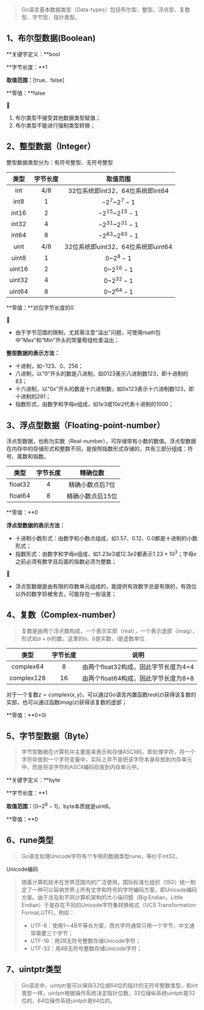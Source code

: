 > Go语言基本数据类型（Data-types）包括布尔型、整型、浮点型、复数型、字节型、指针类型。

## 1、布尔型数据(Boolean)

**关键字定义：**bool

**字节长度：**1

**取值范围：**[true、false]

**零值：**false

👣

1. 布尔类型不接受其他数据类型赋值；
2. 布尔类型不能进行强制类型转换；

## 2、整型数据（Integer）

整型数据类型分为：有符号整型、无符号整型

|  类型  | 字节长度 |              取值范围              |
| :----: | :------: | :--------------------------------: |
|  int   |   4/8    |  32位系统即int32，64位系统即int64  |
|  int8  |    1     |           $-2^7$~$2^7-1$           |
| int16  |    2     |        $-2^{15}$~$2^{15}-1$        |
| int32  |    4     |        $-2^{31}$~$2^{31}-1$        |
| int64  |    8     |        $-2^{63}$~$2^{63}-1$        |
|  uint  |   4/8    | 32位系统即uint32，64位系统即uint64 |
| uint8  |    1     |             0~$2^8-1$              |
| uint16 |    2     |            0~$2^{16}-1$            |
| uint32 |    4     |            0~$2^{32}-1$            |
| uint64 |    8     |            0~$2^{64}-1$            |

**零值：**对应字节长度的0

👣

- 由于字节范围的限制，尤其需注意“溢出”问题，可使用math包中“Max”和“Min”开头的常量帮组检查溢出；

**整型数据的表示方法：**

- 十进制，如$-123$、0、256；
- 八进制，以“0”开头的数是八进制，如0123表示八进制数123，即十进制的83；
- 十六进制，以“0x”开头的数是十六进制数，如0x123表示十六进制数123，即十进制的291；
- 指数形式，由数字和字母$e$组成，如$1e3$或$10e2$代表十进制的1000；

## 3、浮点型数据（Floating-point-number）

浮点型数据，也称为实数（Real-number），可存储带有小数的数值。浮点型数据在内存中的存储形式和整数不同，是按照指数形式存储的，共有三部分组成：符号、尾数和指数。

|  类型   | 字节长度 |     精确位数     |
| :-----: | :------: | :--------------: |
| float32 |    4     | 精确小数点后7位  |
| float64 |    8     | 精确小数点后15位 |

**零值：**0

**浮点型数据的表示方法：**

- 十进制小数形式：由数字和小数点组成，如1.57、0.12、0.0都是十进制的小数形式；
- 指数形式：由数字和字母$e$组成，如$1.23e3$或$12.3e2$都表示$1.23\times10^3$；字母$e$之前必须有数字且后面的指数必须为整数；

👣

- 浮点型数据是由有限的存数单元组成的，能提供有效数字总是有限的，有效位以外的数字将被舍去，可能存在一些误差；

## 4、复数（Complex-number）

> 复数是由两个浮点数构成，一个表示实部（real），一个表示虚部（imag），形式如$a+bi$的数，这里的$a$、$b$是实数，$i$是虚数单位

|    类型    | 字节长度 |                 说明                 |
| :--------: | :------: | :----------------------------------: |
| complex64  |    8     | 由两个float32构成，因此字节长度为4+4 |
| complex128 |    16    | 由两个float64构成，因此字节长度为8+8 |

对于一个复数$z=complex(x,y)$，可以通过Go语言内置函数$real(z)$获得该复数的实部，也可以通过函数$imag(z)$获得该复数的虚部；

**零值：**0+0i

## 5、字节型数据（Byte）

> 字节型数据在计算机中主要是来表示和存储ASCII码，即处理字符，将一个字符存放到一个字符变量中，实际上并不是把该字符本身存放到内存单元中，而是将该字符的ASCII编码存放到内存单元中。

**关键字定义：**byte

**字节长度：**1

**取值范围：**[0~$2^8-1$]，byte本质就是uint8。

**零值：**0

## 6、rune类型

> Go语言处理Unicode字符有个专用的数据类型rune，等价于int32。

Unicode编码

> 随着计算机技术在世界范围内的广泛使用，国际标准化组织（ISO）统一制定了一种可以容纳世界上所有文字和符号的字符编码方案，即Unicode编码方案。由于涉及到不同计算机架构的大小端问题（Big Endian，Little Endian）于是存在不同的Unicode字符集转换格式（UCS Transformation Format,UTF)，例如：
>
> - UTF-8：使用1～4B不等长方案，西方字符通常只用一个字节，中文通常需要三个字节；
> - UTF-16：用2B无符号整数存储Unicode字符；
> - UTF-32：用4B无符号整数存储Unicode字符；

## 7、uintptr类型

> Go语言中，uintptr是可以保存32位或64位的指针的无符号整数类型，和int类型一样，uintptr根据操作系统决定指针位数，32位操纵系统uintptr是32位的，64位操作系统uintptr是64位的。
